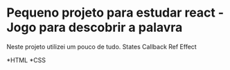 # Pequeno projeto para estudar react - Jogo para descobrir a palavra

Neste projeto utilizei um pouco de tudo.
States
Callback
Ref
Effect

*HTML
*CSS
